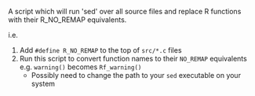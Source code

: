 A script which will run 'sed' over all source files and replace R functions with their R_NO_REMAP equivalents.

i.e. 

1. Add `#define R_NO_REMAP` to the top of `src/*.c` files
2. Run this script to convert function names to their `NO_REMAP` equivalents  e.g. `warning()` becomes `Rf_warning()`
    * Possibly need to change the path to your `sed` executable on your system
